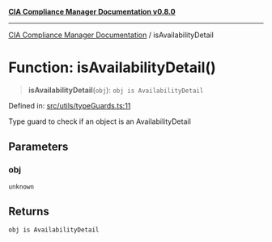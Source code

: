 [**CIA Compliance Manager Documentation v0.8.0**](../README.md)

***

[CIA Compliance Manager Documentation](../globals.md) / isAvailabilityDetail

# Function: isAvailabilityDetail()

> **isAvailabilityDetail**(`obj`): `obj is AvailabilityDetail`

Defined in: [src/utils/typeGuards.ts:11](https://github.com/Hack23/cia-compliance-manager/blob/fa2f95f029cdcd192b3882a37d0d34753edcd349/src/utils/typeGuards.ts#L11)

Type guard to check if an object is an AvailabilityDetail

## Parameters

### obj

`unknown`

## Returns

`obj is AvailabilityDetail`

